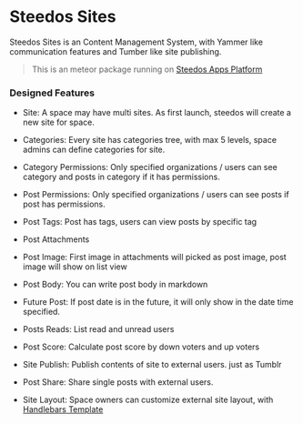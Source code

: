 # Steedos Sites
Steedos Sites is an Content Management System, with Yammer like communication features and Tumber like site publishing.

> This is an meteor package running on [Steedos Apps Platform](https://github.com/steedos/apps/)

### Designed Features

- Site: A space may have multi sites. As first launch,  steedos will create a new site for space. 
- Categories: Every site has categories tree, with max 5 levels, space admins can define categories for site. 
- Category Permissions:  Only specified organizations / users can see category and posts in category if it has permissions. 

- Post Permissions: Only specified organizations / users can see posts if post has permissions. 
- Post Tags: Post has tags, users can view posts by specific tag
- Post Attachments
- Post Image: First image in attachments will picked as post image, post image will show on list view
- Post Body: You can write post body in markdown
- Future Post: If post date is in the future, it will only show in the date time specified.
- Posts Reads: List read and unread users
- Post Score: Calculate post score by down voters and up voters

- Site Publish: Publish contents of site to external users. just as Tumblr
- Post Share: Share single posts with external users.
- Site Layout: Space owners can customize external site layout, with [Handlebars Template](http://handlebarsjs.com/) 
